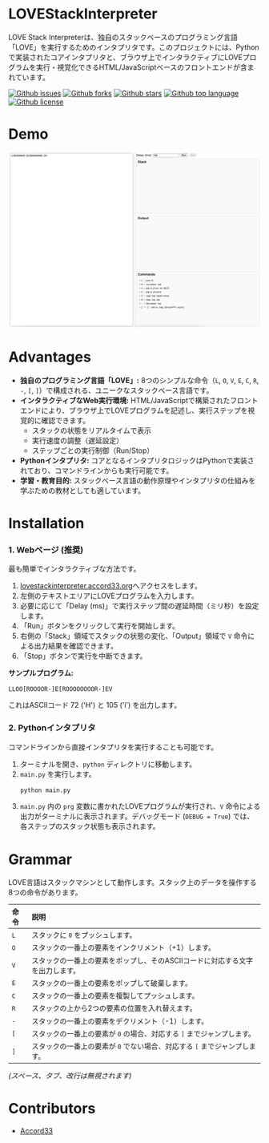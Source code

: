 # LOVEStackInterpreter

<!-- # Short Description -->

LOVE Stack Interpreterは、独自のスタックベースのプログラミング言語「LOVE」を実行するためのインタプリタです。このプロジェクトには、Pythonで実装されたコアインタプリタと、ブラウザ上でインタラクティブにLOVEプログラムを実行・視覚化できるHTML/JavaScriptベースのフロントエンドが含まれています。

<!-- # Badges -->

[![Github issues](https://img.shields.io/github/issues/Accord33/LOVEStackInterpreter)](https://github.com/Accord33/LOVEStackInterpreter/issues)
[![Github forks](https://img.shields.io/github/forks/Accord33/LOVEStackInterpreter)](https://github.com/Accord33/LOVEStackInterpreter/network/members)
[![Github stars](https://img.shields.io/github/stars/Accord33/LOVEStackInterpreter)](https://github.com/Accord33/LOVEStackInterpreter/stargazers)
[![Github top language](https://img.shields.io/github/languages/top/Accord33/LOVEStackInterpreter)](https://github.com/Accord33/LOVEStackInterpreter/)
[![Github license](https://img.shields.io/github/license/Accord33/LOVEStackInterpreter)](https://github.com/Accord33/LOVEStackInterpreter/)

# Demo

![Demo](img/screenshot.png)

# Advantages

*   **独自のプログラミング言語「LOVE」:** 8つのシンプルな命令（`L`, `O`, `V`, `E`, `C`, `R`, `-`, `[`, `]`）で構成される、ユニークなスタックベース言語です。
*   **インタラクティブなWeb実行環境:** HTML/JavaScriptで構築されたフロントエンドにより、ブラウザ上でLOVEプログラムを記述し、実行ステップを視覚的に確認できます。
    *   スタックの状態をリアルタイムで表示
    *   実行速度の調整（遅延設定）
    *   ステップごとの実行制御（Run/Stop）
*   **Pythonインタプリタ:** コアとなるインタプリタロジックはPythonで実装されており、コマンドラインからも実行可能です。
*   **学習・教育目的:** スタックベース言語の動作原理やインタプリタの仕組みを学ぶための教材としても適しています。

# Installation

### 1. Webページ (推奨)
最も簡単でインタラクティブな方法です。
1. [lovestackinterpreter.accord33.org](lovestackinterpreter.accord33.org)へアクセスをします。
2.  左側のテキストエリアにLOVEプログラムを入力します。
3.  必要に応じて「Delay (ms)」で実行ステップ間の遅延時間（ミリ秒）を設定します。
4.  「Run」ボタンをクリックして実行を開始します。
5.  右側の「Stack」領域でスタックの状態の変化、「Output」領域で `V` 命令による出力結果を確認できます。
6.  「Stop」ボタンで実行を中断できます。

**サンプルプログラム:**

```
LLOO[ROOOOR-]E[ROOOOOOOOR-]EV
```

これはASCIIコード 72 ('H') と 105 ('i') を出力します。

### 2. Pythonインタプリタ

コマンドラインから直接インタプリタを実行することも可能です。

1.  ターミナルを開き、`python` ディレクトリに移動します。
2.  `main.py` を実行します。
    ```bash
    python main.py
    ```
3.  `main.py` 内の `prg` 変数に書かれたLOVEプログラムが実行され、`V` 命令による出力がターミナルに表示されます。デバッグモード (`DEBUG = True`) では、各ステップのスタック状態も表示されます。

# Grammar

LOVE言語はスタックマシンとして動作します。スタック上のデータを操作する8つの命令があります。

| 命令 | 説明                                                                 |
| :--- | :------------------------------------------------------------------- |
| `L`  | スタックに `0` をプッシュします。                                      |
| `O`  | スタックの一番上の要素をインクリメント（+1）します。                   |
| `V`  | スタックの一番上の要素をポップし、そのASCIIコードに対応する文字を出力します。 |
| `E`  | スタックの一番上の要素をポップして破棄します。                         |
| `C`  | スタックの一番上の要素を複製してプッシュします。                       |
| `R`  | スタックの上から2つの要素の位置を入れ替えます。                        |
| `-`  | スタックの一番上の要素をデクリメント（-1）します。                   |
| `[`  | スタックの一番上の要素が `0` の場合、対応する `]` までジャンプします。   |
| `]`  | スタックの一番上の要素が `0` でない場合、対応する `[` までジャンプします。 |

*(スペース、タブ、改行は無視されます)*

# Contributors

- [Accord33](https://github.com/Accord33)

<!-- CREATED_BY_LEADYOU_README_GENERATOR -->